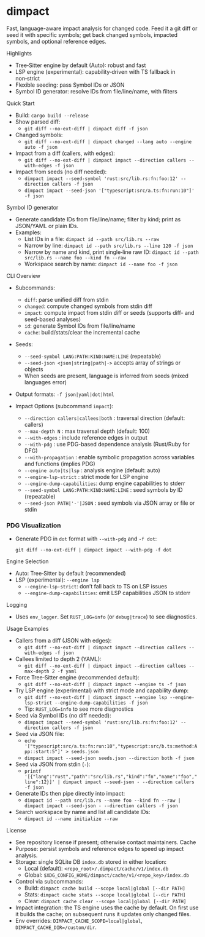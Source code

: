 # dimpact

Fast, language-aware impact analysis for changed code. Feed it a git diff or seed it with specific symbols; get back changed symbols, impacted symbols, and optional reference edges.

Highlights
- Tree‑Sitter engine by default (Auto): robust and fast
- LSP engine (experimental): capability‑driven with TS fallback in non‑strict
- Flexible seeding: pass Symbol IDs or JSON
- Symbol ID generator: resolve IDs from file/line/name, with filters

Quick Start
- Build: `cargo build --release`
- Show parsed diff:
  - `git diff --no-ext-diff | dimpact diff -f json`
- Changed symbols:
  - `git diff --no-ext-diff | dimpact changed --lang auto --engine auto -f json`
- Impact from a diff (callers, with edges):
  - `git diff --no-ext-diff | dimpact impact --direction callers --with-edges -f json`
- Impact from seeds (no diff needed):
  - `dimpact impact --seed-symbol 'rust:src/lib.rs:fn:foo:12' --direction callers -f json`
  - `dimpact impact --seed-json '["typescript:src/a.ts:fn:run:10"]' -f json`

Symbol ID generator
- Generate candidate IDs from file/line/name; filter by kind; print as JSON/YAML or plain IDs.
- Examples:
  - List IDs in a file: `dimpact id --path src/lib.rs --raw`
  - Narrow by line: `dimpact id --path src/lib.rs --line 120 -f json`
  - Narrow by name and kind, print single‑line raw ID: `dimpact id --path src/lib.rs --name foo --kind fn --raw`
  - Workspace search by name: `dimpact id --name foo -f json`

CLI Overview
- Subcommands:
  - `diff`: parse unified diff from stdin
  - `changed`: compute changed symbols from stdin diff
  - `impact`: compute impact from stdin diff or seeds (supports diff- and seed-based analyses)
  - `id`: generate Symbol IDs from file/line/name
  - `cache`: build/stats/clear the incremental cache
- Seeds:
  - `--seed-symbol LANG:PATH:KIND:NAME:LINE` (repeatable)
  - `--seed-json <json|string|path|->` accepts array of strings or objects
  - When seeds are present, language is inferred from seeds (mixed languages error)
- Output formats: `-f json|yaml|dot|html`
  
- Impact Options (subcommand `impact`):
  - `--direction callers|callees|both` : traversal direction (default: callers)
  - `--max-depth N`             : max traversal depth (default: 100)
  - `--with-edges`              : include reference edges in output
  - `--with-pdg`                : use PDG-based dependence analysis (Rust/Ruby for DFG)
  - `--with-propagation`        : enable symbolic propagation across variables and functions (implies PDG)
  - `--engine auto|ts|lsp`      : analysis engine (default: auto)
  - `--engine-lsp-strict`       : strict mode for LSP engine
  - `--engine-dump-capabilities`: dump engine capabilities to stderr
  - `--seed-symbol LANG:PATH:KIND:NAME:LINE` : seed symbols by ID (repeatable)
  - `--seed-json PATH|'-'|JSON` : seed symbols via JSON array or file or stdin
  
### PDG Visualization
- Generate PDG in `dot` format with `--with-pdg` and `-f dot`:
  ```
  git diff --no-ext-diff | dimpact impact --with-pdg -f dot
  ```

Engine Selection
- Auto: Tree‑Sitter by default (recommended)
- LSP (experimental): `--engine lsp`
  - `--engine-lsp-strict`: don’t fall back to TS on LSP issues
  - `--engine-dump-capabilities`: emit LSP capabilities JSON to stderr

Logging
- Uses `env_logger`. Set `RUST_LOG=info` (or `debug|trace`) to see diagnostics.

Usage Examples
- Callers from a diff (JSON with edges):
  - `git diff --no-ext-diff | dimpact impact --direction callers --with-edges -f json`
- Callees limited to depth 2 (YAML):
  - `git diff --no-ext-diff | dimpact impact --direction callees --max-depth 2 -f yaml`
- Force Tree‑Sitter engine (recommended default):
  - `git diff --no-ext-diff | dimpact impact --engine ts -f json`
- Try LSP engine (experimental) with strict mode and capability dump:
  - `git diff --no-ext-diff | dimpact impact --engine lsp --engine-lsp-strict --engine-dump-capabilities -f json`
  - Tip: `RUST_LOG=info` to see more diagnostics
- Seed via Symbol IDs (no diff needed):
  - `dimpact impact --seed-symbol 'rust:src/lib.rs:fn:foo:12' --direction callers -f json`
- Seed via JSON file:
  - `echo '["typescript:src/a.ts:fn:run:10","typescript:src/b.ts:method:App::start:5"]' > seeds.json`
  - `dimpact impact --seed-json seeds.json --direction both -f json`
- Seed via JSON from stdin (`-`):
  - `printf '[{"lang":"rust","path":"src/lib.rs","kind":"fn","name":"foo","line":12}]' | dimpact impact --seed-json - --direction callers -f json`
- Generate IDs then pipe directly into impact:
  - `dimpact id --path src/lib.rs --name foo --kind fn --raw | dimpact impact --seed-json - --direction callers -f json`
- Search workspace by name and list all candidate IDs:
  - `dimpact id --name initialize --raw`

License
- See repository license if present; otherwise contact maintainers.
Cache
- Purpose: persist symbols and reference edges to speed up impact analysis.
- Storage: single SQLite DB `index.db` stored in either location:
  - Local (default): `<repo_root>/.dimpact/cache/v1/index.db`
  - Global: `$XDG_CONFIG_HOME/dimpact/cache/v1/<repo_key>/index.db`
- Control via subcommands:
  - Build: `dimpact cache build --scope local|global [--dir PATH]`
  - Stats: `dimpact cache stats --scope local|global [--dir PATH]`
  - Clear: `dimpact cache clear --scope local|global [--dir PATH]`
- Impact integration: the TS engine uses the cache by default. On first use it builds the cache; on subsequent runs it updates only changed files.
- Env overrides: `DIMPACT_CACHE_SCOPE=local|global`, `DIMPACT_CACHE_DIR=/custom/dir`.
